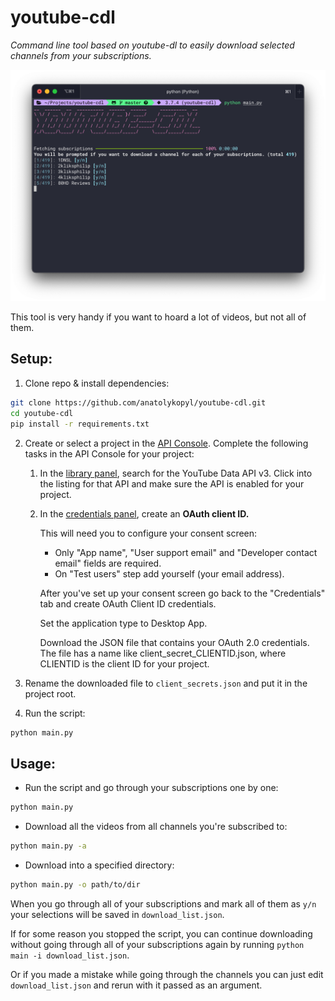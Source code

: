# youtube-cdl
*Command line tool based on youtube-dl to easily download selected channels from your subscriptions.*

![Screenshot](screenshot.png)

This tool is very handy if you want to hoard a lot of videos, but not all of them.

## Setup:

1. Clone repo & install dependencies:
```bash
git clone https://github.com/anatolykopyl/youtube-cdl.git
cd youtube-cdl
pip install -r requirements.txt
```
2. Create or select a project in the [API Console](https://console.developers.google.com/). 
Complete the following tasks in the API Console for your project:
    
    1. In the [library panel](https://console.developers.google.com/apis/library), 
    search for the YouTube Data API v3. Click into the listing for that API and make 
    sure the API is enabled for your project.

    2. In the [credentials panel](https://console.developers.google.com/apis/credentials), create an **OAuth client ID.** 
            
        This will need you to configure your consent screen:

        * Only "App name", "User support email" and "Developer contact email" fields are required. 
        * On "Test users" step add yourself (your email address).

        After you've set up your consent screen go back to the "Credentials" tab
        and create OAuth Client ID credentials.

        Set the application type to Desktop App.

        Download the JSON file that contains your OAuth 2.0 credentials. The file 
        has a name like client_secret_CLIENTID.json, where CLIENTID is the client ID 
        for your project.

3. Rename the downloaded file to `client_secrets.json` and put it in the project root.

4. Run the script:
```bash
python main.py
```

## Usage:

* Run the script and go through your subscriptions one by one:
```bash
python main.py
```

* Download all the videos from all channels you're subscribed to:
```bash
python main.py -a
```

* Download into a specified directory:
```bash
python main.py -o path/to/dir
```

When you go through all of your subscriptions and mark all of them as `y/n` your selections 
will be saved in `download_list.json`. 

If for some reason you stopped the script, you can 
continue downloading without going through all of your subscriptions again by running 
`python main -i download_list.json`. 

Or if you made a mistake while going through the channels you can just edit `download_list.json` 
and rerun with it passed as an argument.
